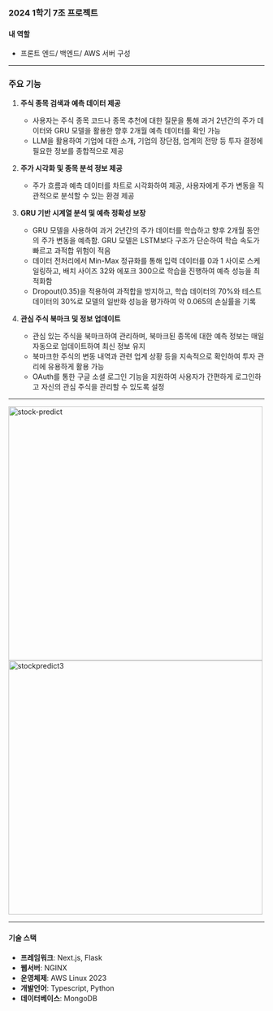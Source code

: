 ### 2024 1학기 7조 프로젝트

#### 내 역할
- 프론트 엔드/ 백엔드/ AWS 서버 구성

---

### 주요 기능

1. **주식 종목 검색과 예측 데이터 제공**
   - 사용자는 주식 종목 코드나 종목 추천에 대한 질문을 통해 과거 2년간의 주가 데이터와 GRU 모델을 활용한 향후 2개월 예측 데이터를 확인 가능
   - LLM을 활용하여 기업에 대한 소개, 기업의 장단점, 업계의 전망 등 투자 결정에 필요한 정보를 종합적으로 제공

2. **주가 시각화 및 종목 분석 정보 제공**
   - 주가 흐름과 예측 데이터를 차트로 시각화하여 제공, 사용자에게 주가 변동을 직관적으로 분석할 수 있는 환경 제공

3. **GRU 기반 시계열 분석 및 예측 정확성 보장**
   - GRU 모델을 사용하여 과거 2년간의 주가 데이터를 학습하고 향후 2개월 동안의 주가 변동을 예측함. GRU 모델은 LSTM보다 구조가 단순하여 학습 속도가 빠르고 과적합 위험이 적음
   - 데이터 전처리에서 Min-Max 정규화를 통해 입력 데이터를 0과 1 사이로 스케일링하고, 배치 사이즈 32와 에포크 300으로 학습을 진행하여 예측 성능을 최적화함
   - Dropout(0.35)을 적용하여 과적합을 방지하고, 학습 데이터의 70%와 테스트 데이터의 30%로 모델의 일반화 성능을 평가하여 약 0.065의 손실률을 기록

4. **관심 주식 북마크 및 정보 업데이트**
   - 관심 있는 주식을 북마크하여 관리하며, 북마크된 종목에 대한 예측 정보는 매일 자동으로 업데이트하여 최신 정보 유지
   - 북마크한 주식의 변동 내역과 관련 업계 상황 등을 지속적으로 확인하여 투자 관리에 유용하게 활용 가능
   - OAuth를 통한 구글 소셜 로그인 기능을 지원하여 사용자가 간편하게 로그인하고 자신의 관심 주식을 관리할 수 있도록 설정

---

<img src="https://github.com/user-attachments/assets/2b6b83a1-f9af-4eb1-be83-bff10ade97bb" alt="stock-predict" width="500">

<img src="https://github.com/user-attachments/assets/6bc09cf2-878a-4144-a41c-afe6280757d7" alt="stockpredict3" width="500">

---

#### 기술 스택
- **프레임워크**: Next.js, Flask
- **웹서버**: NGINX
- **운영체제**: AWS Linux 2023
- **개발언어**: Typescript, Python
- **데이터베이스**: MongoDB
